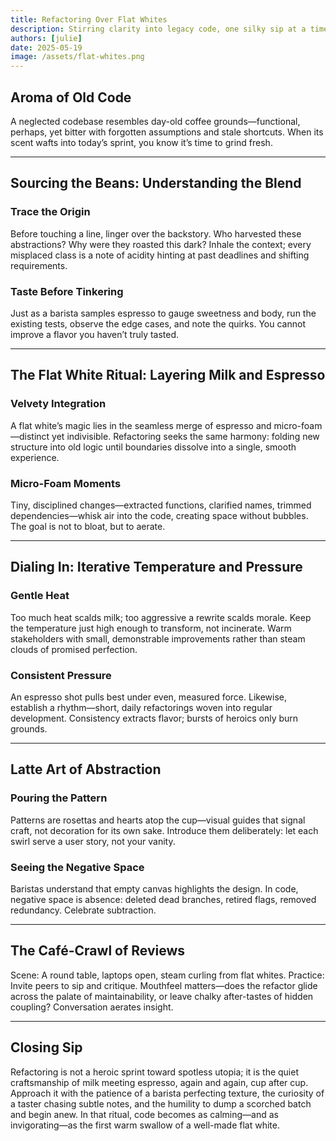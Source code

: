 ```yaml
---
title: Refactoring Over Flat Whites
description: Stirring clarity into legacy code, one silky sip at a time
authors: [julie]
date: 2025-05-19
image: /assets/flat-whites.png
---
```


## Aroma of Old Code

A neglected codebase resembles day-old coffee grounds—functional, perhaps, yet bitter with forgotten assumptions and stale shortcuts. When its scent wafts into today’s sprint, you know it’s time to grind fresh.

---

## Sourcing the Beans: Understanding the Blend

### Trace the Origin

Before touching a line, linger over the backstory. Who harvested these abstractions? Why were they roasted this dark? Inhale the context; every misplaced class is a note of acidity hinting at past deadlines and shifting requirements.

### Taste Before Tinkering

Just as a barista samples espresso to gauge sweetness and body, run the existing tests, observe the edge cases, and note the quirks. You cannot improve a flavor you haven’t truly tasted.

---

## The Flat White Ritual: Layering Milk and Espresso

### Velvety Integration

A flat white’s magic lies in the seamless merge of espresso and micro-foam—distinct yet indivisible. Refactoring seeks the same harmony: folding new structure into old logic until boundaries dissolve into a single, smooth experience.

### Micro-Foam Moments

Tiny, disciplined changes—extracted functions, clarified names, trimmed dependencies—whisk air into the code, creating space without bubbles. The goal is not to bloat, but to aerate.

---

## Dialing In: Iterative Temperature and Pressure

### Gentle Heat

Too much heat scalds milk; too aggressive a rewrite scalds morale. Keep the temperature just high enough to transform, not incinerate. Warm stakeholders with small, demonstrable improvements rather than steam clouds of promised perfection.

### Consistent Pressure

An espresso shot pulls best under even, measured force. Likewise, establish a rhythm—short, daily refactorings woven into regular development. Consistency extracts flavor; bursts of heroics only burn grounds.

---

## Latte Art of Abstraction

### Pouring the Pattern

Patterns are rosettas and hearts atop the cup—visual guides that signal craft, not decoration for its own sake. Introduce them deliberately: let each swirl serve a user story, not your vanity.

### Seeing the Negative Space

Baristas understand that empty canvas highlights the design. In code, negative space is absence: deleted dead branches, retired flags, removed redundancy. Celebrate subtraction.

---

## The Café-Crawl of Reviews

Scene: A round table, laptops open, steam curling from flat whites.
Practice: Invite peers to sip and critique. Mouthfeel matters—does the refactor glide across the palate of maintainability, or leave chalky after-tastes of hidden coupling? Conversation aerates insight.

---

## Closing Sip

Refactoring is not a heroic sprint toward spotless utopia; it is the quiet craftsmanship of milk meeting espresso, again and again, cup after cup. Approach it with the patience of a barista perfecting texture, the curiosity of a taster chasing subtle notes, and the humility to dump a scorched batch and begin anew. In that ritual, code becomes as calming—and as invigorating—as the first warm swallow of a well-made flat white.